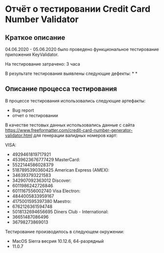 # Отчёт о тестировании Credit Card Number Validator

## Краткое описание

04.06.2020 - 05.06.2020 было проведено функциональное тестирование приложения KeyValidator.

На тестирование затрачено: 3 часа

В результате тестирования выявлены следующие дефекты:
* 
* 


## Описание процесса тестирования

В процессе тестирования использовались следующие артефакты:
* Bug report
* отчет о тестировании



В качестве тестовых данных использовались данные с сайта https://www.freeformatter.com/credit-card-number-generator-validator.html для генерации валидных номеров карт:

VISA:
* 4929461819717921
* 4539623676777429
MasterCard:
* 5522144586028379
* 5187895390360425
American Express (AMEX):
* 346393793221583
* 342907092363012
Discover:
* 6011986242726846
* 6011167556002740
Visa Electron:
* 4844005833959167
* 4175001595397380
Maestro:
* 6762126361594748
* 5018132694656695
Diners Club - International:
* 36651487086496
* 36798273869013


Тестирование производилось в следующем окружении:
* MacOS Sierra весрия 10.12.6, 64-разрядный
* 11.0.7

